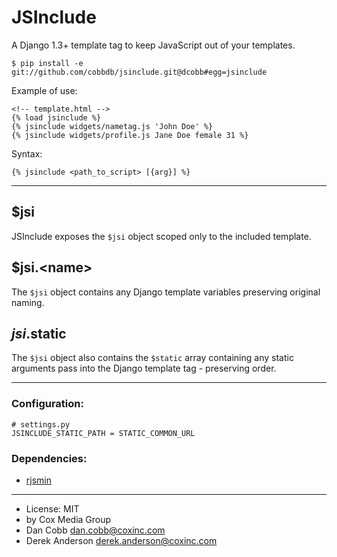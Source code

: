 JSInclude
=========

A Django 1.3+ template tag to keep JavaScript out of your templates.

    $ pip install -e git://github.com/cobbdb/jsinclude.git@dcobb#egg=jsinclude

Example of use:

    <!-- template.html -->
    {% load jsinclude %}
    {% jsinclude widgets/nametag.js 'John Doe' %}
    {% jsinclude widgets/profile.js Jane Doe female 31 %}

Syntax:

    {% jsinclude <path_to_script> [{arg}] %}

-----------

## $jsi
JSInclude exposes the ``$jsi`` object scoped only to the included
template.

## $jsi.&lt;name&gt;
The ``$jsi`` object contains any Django template variables
preserving original naming.

## $jsi.$static
The ``$jsi`` object also contains the ``$static`` array containing
any static arguments pass into the Django template tag - preserving
order.

-----------

### Configuration:

    # settings.py
    JSINCLUDE_STATIC_PATH = STATIC_COMMON_URL

### Dependencies:
* [rjsmin](http://opensource.perlig.de/rjsmin/doc-1.0/index.html)

------------------------

* License: MIT
* by Cox Media Group
* Dan Cobb <dan.cobb@coxinc.com>
* Derek Anderson <derek.anderson@coxinc.com>
